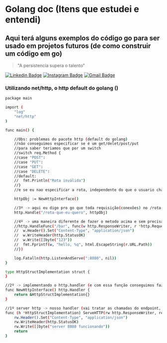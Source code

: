 # Golang doc (Itens que estudei e entendi)
## Aqui terá alguns exemplos do código go para ser usado em projetos futuros (de como construir um código em go)

> "A persistencia supera o talento"

[![Linkedin Badge](https://img.shields.io/badge/-Linkedin-blue?style=flat-square&logo=Linkedin&logoColor=white&link=https:/https://www.linkedin.com/in/vitor-brussolo-zerbato-474447176//)](https://www.linkedin.com/in/vitor-brussolo-zerbato-474447176//)
[![Instagram Badge](https://img.shields.io/badge/-Instagram-a43b9d?style=flat-square&logo=Instagram&logoColor=white&link=https://https://www.instagram.com/vihhbz/?hl=pt-br/)](https://www.instagram.com/vihhstx/?hl=pt-br/)
[![Gmail Badge](https://img.shields.io/badge/-Gmail-c14438?style=flat-square&logo=Gmail&logoColor=white&link=mailto:vitorbrussolo@gmail.com)](mailto:vitorbrussolo@gmail.com)

### Utilizando net/http, o http default do golang ()
```sh
package main

import (
	"log"
	"net/http"
)

func main() {

	//Obs: problemas do pacote http (default do golang)
	//não conseguimos especificar se é um get/delet/post/put
	//para saber teriamos que por um switch
	//switch req.Method {
	//case "POST":
	//case "PUT":
	//case "GET":
	//case "DELETE":
	//default:
	//	fmt.Println("Rota inválida")
	//}
	//e se eu nao especificar a rota, independente do que o usuario chamar ele vai executar

	httpObj := NewHttpInterface()

	//3º -> aqui eu digo pro go que toda requisição(conexões) no /rota-que-eu-quero e toda vez que cair nesse cara, quero que redirecione para o metodo 'httpObj'
	http.Handle("/rota-que-eu-quero", httpObj)

	//4º -> uma maneira diferente de fazer o metodo acima e sem precisar do metodo server Http la em baixo
	//http.HandleFunc("/bar", func(w http.ResponseWriter, r *http.Request) {
	//	w.Header().Set("Content-Type", "application/json")
	//	w.WriteHeader(http.StatusOK)
	//	w.Write([]byte("123"))
	//	fmt.Fprintf(w, "hello, %q", html.EscapeString(r.URL.Path))
	//})

	log.Fatalln(http.ListenAndServe(":8080", nil))
}

type HttpStructImplementation struct {
}

//2º -> implementando o http.handler (e com essa função conseguimos fazer toda chamada na main
func NewHttpInterface() http.Handler {
	return &HttpStructImplementation{}
}

//1º server http -> nosso handler (vai tratar as chamadas do endpoint, exemplo /get /user etc.. Quem redireciona e trata esses endpoint é o handler)
func (h *HttpStructImplementation) ServeHTTP(rw http.ResponseWriter, req *http.Request) {
	rw.Header().Set("Content-Type", "application/json")
	rw.WriteHeader(http.StatusOK)
	rw.Write([]byte("server 8080 funcionando"))
	return
}


```


